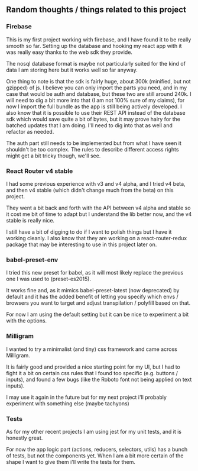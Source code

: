 ## Random thoughts / things related to this project


### Firebase

This is my first project working with firebase, and I have found it to be really smooth so far.
Setting up the database and hooking my react app with it was really easy thanks to the web sdk they provide.

The nosql database format is maybe not particularly suited for the kind of data I am storing here but it works well so far anyway.

One thing to note is that the sdk is fairly huge, about 300k (minified, but not gzipped) of js. I believe you can only import the parts you need, and in my case that would be auth and database, but these two are still around 240k.
I will need to dig a bit more into that (I am not 100% sure of my claims), for now I import the full bundle as the app is still being actively developed.
I also know that it is possible to use their REST API instead of the database sdk which would save quite a bit of bytes, but it may prove hairy for the batched updates that I am doing. I'll need to dig into that as well and refactor as needed.

The auth part still needs to be implemented but from what I have seen it shouldn't be too complex.
The rules to describe different access rights might get a bit tricky though, we'll see.

### React Router v4 stable

I had some previous experience with v3 and v4 alpha, and I tried v4 beta, and then v4 stable (which didn't change much from the beta) on this project.

They went a bit back and forth with the API between v4 alpha and stable so it cost me bit of time to adapt but I understand the lib better now, and the v4 stable is really nice.

I still have a bit of digging to do if I want to polish things but I have it working cleanly.
I also know that they are working on a react-router-redux package that may be interesting to use in this project later on.

### babel-preset-env

I tried this new preset for babel, as it will most likely replace the previous one I was used to (preset-es2015).

It works fine and, as it mimics babel-preset-latest (now deprecated) by default and it has the added benefit of letting you specify which envs / browsers you want to target and adjust transpilation / polyfill based on that.

For now I am using the default setting but it can be nice to experiment a bit with the options.

### Milligram

I wanted to try a minimalist (and tiny) css framework and came across Milligram.

It is fairly good and provided a nice starting point for my UI, but I had to fight it a bit on certain css rules that I found too specific (e.g. buttons / inputs), and found a few bugs (like the Roboto font not being applied on text inputs).

I may use it again in the future but for my next project i'll probably experiment with something else (maybe tachyons)

### Tests

As for my other recent projects I am using jest for my unit tests, and it is honestly great.

For now the app logic part (actions, reducers, selectors, utils) has a bunch of tests, but not the components yet. When I am a bit more certain of the shape I want to give them i'll write the tests for them.
